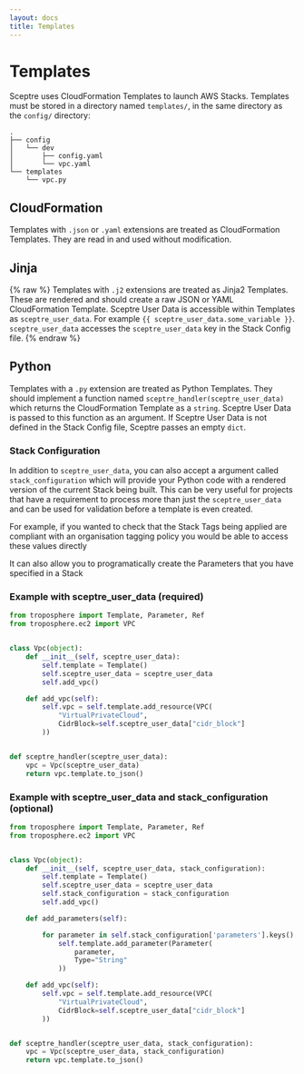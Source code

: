 ```yaml
---
layout: docs
title: Templates
---
```


# Templates

Sceptre uses CloudFormation Templates to launch AWS Stacks. Templates must be
stored in a directory named `templates/`, in the same directory as the
`config/` directory:

```
.
├── config
│   └── dev
│       ├── config.yaml
│       └── vpc.yaml
└── templates
    └── vpc.py
```

## CloudFormation

Templates with `.json` or `.yaml` extensions are treated as CloudFormation
Templates. They are read in and used without modification.

## Jinja

{% raw %}
Templates with `.j2` extensions are treated as Jinja2 Templates. These are
rendered and should create a raw JSON or YAML CloudFormation Template. Sceptre
User Data is accessible within Templates as `sceptre_user_data`. For example
`{{ sceptre_user_data.some_variable }}`. `sceptre_user_data` accesses the
`sceptre_user_data` key in the Stack Config file.
{% endraw %}

## Python

Templates with a `.py` extension are treated as Python Templates. They should
implement a function named `sceptre_handler(sceptre_user_data)` which returns
the CloudFormation Template as a `string`. Sceptre User Data is passed to this
function as an argument. If Sceptre User Data is not defined in the Stack
Config file, Sceptre passes an empty `dict`.

### Stack Configuration
In addition to `sceptre_user_data`, you can also accept a argument called `stack_configuration` which will provide your Python code with a rendered version of the current Stack being built. This can be very useful for projects that have a requirement to process more than just the `sceptre_user_data` and can be used for validation before a template is even created.

For example, if you wanted to check that the Stack Tags being applied are compliant with an organisation tagging policy you would be able to access these values directly

It can also allow you to programatically create the Parameters that you have specified in a Stack

### Example with sceptre_user_data (required)

```python
from troposphere import Template, Parameter, Ref
from troposphere.ec2 import VPC


class Vpc(object):
    def __init__(self, sceptre_user_data):
        self.template = Template()
        self.sceptre_user_data = sceptre_user_data
        self.add_vpc()

    def add_vpc(self):
        self.vpc = self.template.add_resource(VPC(
            "VirtualPrivateCloud",
            CidrBlock=self.sceptre_user_data["cidr_block"]
        ))


def sceptre_handler(sceptre_user_data):
    vpc = Vpc(sceptre_user_data)
    return vpc.template.to_json()
```

### Example with sceptre_user_data and stack_configuration (optional)

```python
from troposphere import Template, Parameter, Ref
from troposphere.ec2 import VPC


class Vpc(object):
    def __init__(self, sceptre_user_data, stack_configuration):
        self.template = Template()
        self.sceptre_user_data = sceptre_user_data
        self.stack_configuration = stack_configuration
        self.add_vpc()

    def add_parameters(self):

        for parameter in self.stack_configuration['parameters'].keys():
            self.template.add_parameter(Parameter(
                parameter,
                Type="String"
            ))

    def add_vpc(self):
        self.vpc = self.template.add_resource(VPC(
            "VirtualPrivateCloud",
            CidrBlock=self.sceptre_user_data["cidr_block"]
        ))


def sceptre_handler(sceptre_user_data, stack_configuration):
    vpc = Vpc(sceptre_user_data, stack_configuration)
    return vpc.template.to_json()
```
